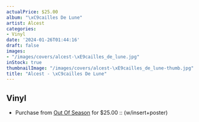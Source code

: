 ```yaml
---
actualPrice: $25.00
album: "\xC9cailles De Lune"
artist: Alcest
categories:
- Vinyl
date: '2024-01-26T01:44:16'
draft: false
images:
- "/images/covers/alcest-\xE9cailles_de_lune.jpg"
inStock: true
thumbnailImage: "/images/covers/alcest-\xE9cailles_de_lune-thumb.jpg"
title: "Alcest - \xC9cailles De Lune"
---
```


## Vinyl
* Purchase from [Out Of Season](https://www.outofseasonlabel.com/products/alcest-ecailles-de-lune-vinyl-lp-w-insert-poster) for $25.00 :: (w/insert+poster)
